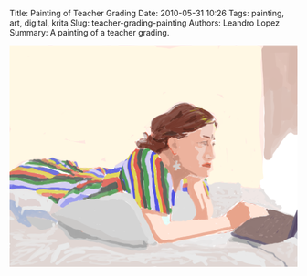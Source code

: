 Title: Painting of Teacher Grading
Date: 2010-05-31 10:26
Tags: painting, art, digital, krita
Slug: teacher-grading-painting
Authors: Leandro Lopez
Summary: A painting of a teacher grading.


![Painting of a teacher grading on a laptop. She's laying on her belly, on a bed](/images/cordeliagrading.png)
